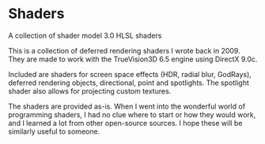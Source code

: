 # Shaders
A collection of shader model 3.0 HLSL shaders

This is a collection of deferred rendering shaders I wrote back in 2009. They are made to work with the TrueVision3D 6.5 engine using DirectX 9.0c.

Included are shaders for screen space effects (HDR, radial blur, GodRays), deferred rendering objects, directional, point and spotlights. The spotlight shader also allows for projecting custom textures.

The shaders are provided as-is. When I went into the wonderful world of programming shaders, I had no clue where to start or how they would work, and I learned a lot from other open-source sources. I hope these will be similarly useful to someone.
